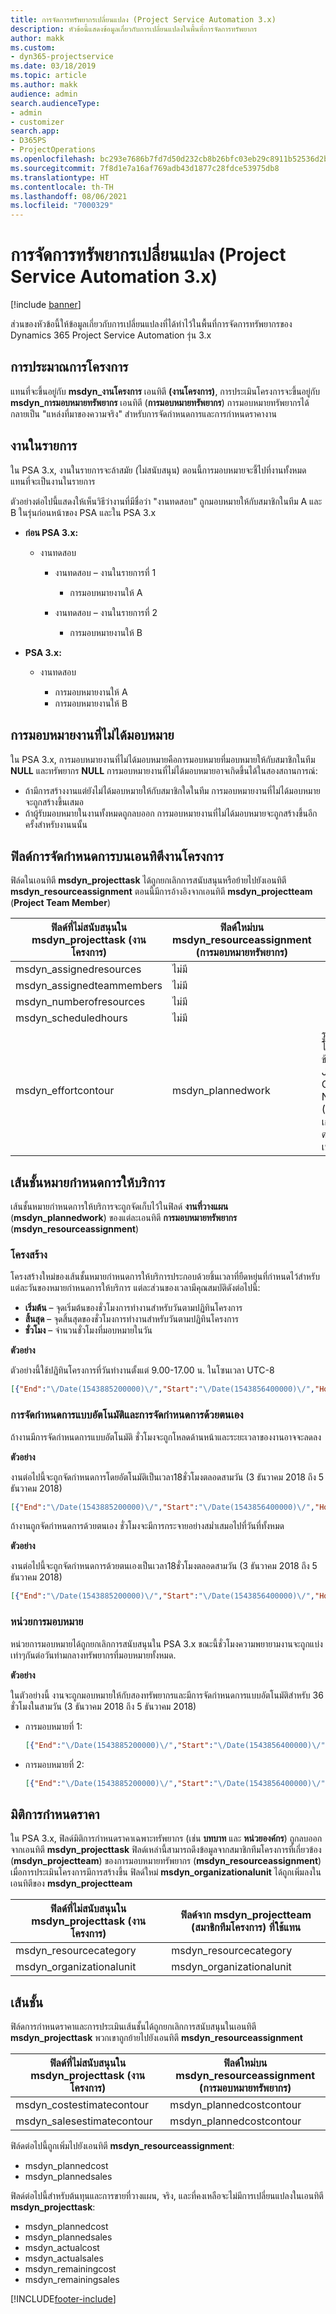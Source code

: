```yaml
---
title: การจัดการทรัพยากรเปลี่ยนแปลง (Project Service Automation 3.x)
description: หัวข้อนี้แสดงข้อมูลเกี่ยวกับการเปลี่ยนแปลงในพื้นที่การจัดการทรัพยากร
author: makk
ms.custom:
- dyn365-projectservice
ms.date: 03/18/2019
ms.topic: article
ms.author: makk
audience: admin
search.audienceType:
- admin
- customizer
search.app:
- D365PS
- ProjectOperations
ms.openlocfilehash: bc293e7686b7fd7d50d232cb8b26bfc03eb29c8911b52536d2b0a3a4929730c9
ms.sourcegitcommit: 7f8d1e7a16af769adb43d1877c28fdce53975db8
ms.translationtype: HT
ms.contentlocale: th-TH
ms.lasthandoff: 08/06/2021
ms.locfileid: "7000329"
---
```

# <a name="resource-management-changes-project-service-automation-3x"></a>การจัดการทรัพยากรเปลี่ยนแปลง (Project Service Automation 3.x)

[!include [banner](../../includes/psa-now-project-operations.md)]

ส่วนของหัวข้อนี้ให้ข้อมูลเกี่ยวกับการเปลี่ยนแปลงที่ได้ทำไว้ในพื้นที่การจัดการทรัพยากรของ Dynamics 365 Project Service Automation รุ่น 3.x

## <a name="project-estimates"></a>การประมาณการโครงการ

แทนที่จะขึ้นอยู่กับ **msdyn\_งานโครงการ** เอนทิตี **(งานโครงการ)**, การประเมินโครงการจะขึ้นอยู่กับ **msdyn\_การมอบหมายทรัพยากร** เอนทิตี (**การมอบหมายทรัพยากร**) การมอบหมายทรัพยากรได้กลายเป็น "แหล่งที่มาของความจริง" สำหรับการจัดกำหนดการและการกำหนดราคางาน

## <a name="line-tasks"></a>งานในรายการ

ใน PSA 3.x, งานในรายการจะล้าสมัย (ไม่สนับสนุน) ตอนนี้การมอบหมายจะชี้ไปที่งานทั้งหมดแทนที่จะเป็นงานในรายการ

ตัวอย่างต่อไปนี้แสดงให้เห็นวิธีว่างานที่มีชื่อว่า "งานทดสอบ" ถูกมอบหมายให้กับสมาชิกในทีม A และ B ในรุ่นก่อนหน้าของ PSA และใน PSA 3.x

- **ก่อน PSA 3.x:**

    - งานทดสอบ

        - งานทดสอบ – งานในรายการที่ 1

            - การมอบหมายงานให้ A

        - งานทดสอบ – งานในรายการที่ 2

            - การมอบหมายงานให้ B

- **PSA 3.x:**

    - งานทดสอบ

        - การมอบหมายงานให้ A
        - การมอบหมายงานให้ B

## <a name="unassigned-assignment"></a>การมอบหมายงานที่ไม่ได้มอบหมาย

ใน PSA 3.x, การมอบหมายงานที่ไม่ได้มอบหมายคือการมอบหมายที่มอบหมายให้กับสมาชิกในทีม **NULL** และทรัพยากร **NULL** การมอบหมายงานที่ไม่ได้มอบหมายอาจเกิดขึ้นได้ในสองสถานการณ์:

- ถ้ามีการสร้างงานแต่ยังไม่ได้มอบหมายให้กับสมาชิกใดในทีม การมอบหมายงานที่ไม่ได้มอบหมายจะถูกสร้างขึ้นเสมอ 
- ถ้าผู้รับมอบหมายในงานทั้งหมดถูกลบออก การมอบหมายงานที่ไม่ได้มอบหมายจะถูกสร้างขึ้นอีกครั้งสำหรับงานนนั้น

## <a name="scheduling-fields-on-the-project-task-entity"></a>ฟิลด์การจัดกำหนดการบนเอนทิตีงานโครงการ

ฟิล์ดในเอนทิตี **msdyn\_projecttask** ได้ถูกยกเลิกการสนับสนุนหรือย้ายไปยังเอนทิตี **msdyn\_resourceassignment** ตอนนี้มีการอ้างอิงจากเอนทิตี **msdyn\_projectteam** (**Project Team Member**)

| ฟิลด์ที่ไม่สนับสนุนใน msdyn\_projecttask (งานโครงการ) | ฟิลด์ใหม่บน msdyn\_resourceassignment (การมอบหมายทรัพยากร) | ข้อคิดเห็น |
|---|---|---|
| msdyn\_assignedresources | ไม่มี | |
| msdyn\_assignedteammembers | ไม่มี | |
| msdyn\_numberofresources | ไม่มี | |
| msdyn\_scheduledhours | ไม่มี | |
| msdyn\_effortcontour | msdyn\_plannedwork | รูปแบบของโครงสร้างข้อมูล JavaScript Object Notation (JSON) ที่เก็บอยู่ในฟิล์ดมีการเปลี่ยนแปลง |

## <a name="schedule-contour"></a>เส้นชั้นหมายกำหนดการให้บริการ

เส้นชั้นหมายกำหนดการให้บริการจะถูกจัดเก็บไว้ในฟิลด์ **งานที่วางแผน** (**msdyn\_plannedwork**) ของแต่ละเอนทิตี **การมอบหมายทรัพยากร** (**msdyn\_resourceassignment**)

### <a name="structure"></a>โครงสร้าง

โครงสร้างใหม่ของเส้นชั้นหมายกำหนดการให้บริการประกอบด้วยชิ้นเวลาที่ยืดหยุ่นที่กำหนดไว้สำหรับแต่ละวันของหมายกำหนดการให้บริการ แต่ละส่วนของเวลามีคุณสมบัติดังต่อไปนี้:

- **เริ่มต้น** – จุดเริ่มต้นของชั่วโมงการทำงานสำหรับวันตามปฏิทินโครงการ
- **สิ้นสุด** – จุดสิ้นสุดของชั่วโมงการทำงานสำหรับวันตามปฏิทินโครงการ
- **ชั่วโมง** – จำนวนชั่วโมงที่มอบหมายในวัน

**ตัวอย่าง**

ตัวอย่างนี้ใช้ปฏิทินโครงการที่วันทำงานตั้งแต่ 9.00-17.00 น. ในโซนเวลา UTC-8

```json
[{"End":"\/Date(1543885200000)\/","Start":"\/Date(1543856400000)\/","Hours":8},{"End":"\/Date(1543971600000)\/","Start":"\/Date(1543942800000)\/","Hours":8},{"End":"\/Date(1544058000000)\/","Start":"\/Date(1544029200000)\/","Hours":2}]
```

### <a name="auto-scheduling-and-manual-scheduling"></a>การจัดกำหนดการแบบอัตโนมัติและการจัดกำหนดการด้วยตนเอง

ถ้างานมีการจัดกำหนดการแบบอัตโนมัติ ชั่วโมงจะถูกโหลดด้านหน้าและระยะเวลาของงานอาจจะลดลง

**ตัวอย่าง**

งานต่อไปนี้จะถูกจัดกำหนดการโดยอัตโนมัติเป็นเวลา18ชั่วโมงตลอดสามวัน (3 ธันวาคม 2018 ถึง 5 ธันวาคม 2018)

```json
[{"End":"\/Date(1543885200000)\/","Start":"\/Date(1543856400000)\/","Hours":8},{"End":"\/Date(1543971600000)\/","Start":"\/Date(1543942800000)\/","Hours":8},{"End":"\/Date(1544058000000)\/","Start":"\/Date(1544029200000)\/","Hours":2}]
```

ถ้างานถูกจัดกำหนดการด้วยตนเอง ชั่วโมงจะมีการกระจายอย่างสม่ำเสมอไปที่วันที่ทั้งหมด

**ตัวอย่าง**

งานต่อไปนี้จะถูกจัดกำหนดการด้วยตนเองเป็นเวลา18ชั่วโมงตลอดสามวัน (3 ธันวาคม 2018 ถึง 5 ธันวาคม 2018)

```json
[{"End":"\/Date(1543885200000)\/","Start":"\/Date(1543856400000)\/","Hours":6},{"End":"\/Date(1543971600000)\/","Start":"\/Date(1543942800000)\/","Hours":6},{"End":"\/Date(1544058000000)\/","Start":"\/Date(1544029200000)\/","Hours":6}]
```

### <a name="assignment-unit"></a>หน่วยการมอบหมาย

หน่วยการมอบหมายได้ถูกยกเลิกการสนับสนุนใน PSA 3.x ขณะนี้ชั่วโมงความพยายามงานจะถูกแบ่งเท่าๆกันต่อวันท่ามกลางทรัพยากรที่มอบหมายทั้งหมด.

**ตัวอย่าง**

ในตัวอย่างนี้ งานจะถูกมอบหมายให้กับสองทรัพยากรและมีการจัดกำหนดการแบบอัตโนมัติสำหรับ 36 ชั่วโมงในสามวัน (3 ธันวาคม 2018 ถึง 5 ธันวาคม 2018)

- การมอบหมายที่ 1:

    ```json
    [{"End":"\/Date(1543885200000)\/","Start":"\/Date(1543856400000)\/","Hours":8},{"End":"\/Date(1543971600000)\/","Start":"\/Date(1543942800000)\/","Hours":8},{"End":"\/Date(1544058000000)\/","Start":"\/Date(1544029200000)\/","Hours":2}]
    ```

- การมอบหมายที่ 2:

    ```json
    [{"End":"\/Date(1543885200000)\/","Start":"\/Date(1543856400000)\/","Hours":8},{"End":"\/Date(1543971600000)\/","Start":"\/Date(1543942800000)\/","Hours":8},{"End":"\/Date(1544058000000)\/","Start":"\/Date(1544029200000)\/","Hours":2}]
    ```

## <a name="pricing-dimensions"></a>มิติการกำหนดราคา

ใน PSA 3.x, ฟิลด์มิติการกำหนดราคาเฉพาะทรัพยากร (เช่น **บทบาท** และ **หน่วยองค์กร**) ถูกลบออกจากเอนทิตี **msdyn\_projecttask** ฟิลด์เหล่านี้สามารถดึงข้อมูลจากสมาชิกทีมโครงการที่เกี่ยวข้อง (**msdyn\_projectteam**) ของการมอบหมายทรัพยากร (**msdyn\_resourceassignment**) เมื่อการประเมินโครงการมีการสร้างขึ้น ฟิลด์ใหม่ **msdyn\_organizationalunit** ได้ถูกเพิ่มลงในเอนทิตีของ **msdyn\_projectteam**

| ฟิลด์ที่ไม่สนับสนุนใน msdyn\_projecttask (งานโครงการ) | ฟิลด์จาก msdyn\_projectteam (สมาชิกทีมโครงการ) ที่ใช้แทน |
|---|---|
| msdyn\_resourcecategory | msdyn\_resourcecategory |
| msdyn\_organizationalunit | msdyn\_organizationalunit |

## <a name="contours"></a>เส้นชั้น

ฟิล์ดการกำหนดราคาและการประเมินเส้นชั้นได้ถูกยกเลิกการสนับสนุนในเอนทิตี **msdyn\_projecttask** พวกเขาถูกย้ายไปยังเอนทิตี **msdyn\_resourceassignment**

| ฟิลด์ที่ไม่สนับสนุนใน msdyn\_projecttask (งานโครงการ) | ฟิลด์ใหม่บน msdyn\_resourceassignment (การมอบหมายทรัพยากร) |
|---|---|
| msdyn\_costestimatecontour | msdyn\_plannedcostcontour |
| msdyn\_salesestimatecontour | msdyn\_plannedcostcontour |

ฟิล์ดต่อไปนี้ถูกเพิ่มไปยังเอนทิตี **msdyn\_resourceassignment**:

* msdyn\_plannedcost
* msdyn\_plannedsales

ฟิลด์ต่อไปนี้สำหรับต้นทุนและการขายที่วางแผน, จริง, และที่คงเหลือจะไม่มีการเปลี่ยนแปลงในเอนทิตี **msdyn\_projecttask**:

* msdyn\_plannedcost
* msdyn\_plannedsales
* msdyn\_actualcost
* msdyn\_actualsales
* msdyn\_remainingcost
* msdyn\_remainingsales


[!INCLUDE[footer-include](../../includes/footer-banner.md)]